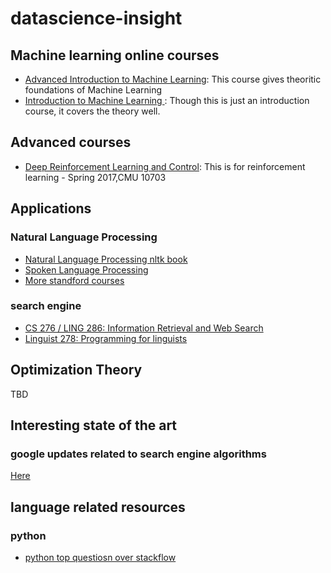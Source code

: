 # datascience-insight
## Machine learning online courses
* [Advanced Introduction to Machine Learning](https://www.cs.cmu.edu/~epxing/Class/10715/lecture.html): This course gives theoritic foundations of Machine Learning
* [Introduction to Machine Learning
](http://www.cs.cmu.edu/~mgormley/courses/10701-f16/schedule.html): Though this is just an introduction course, it covers the theory well.
## Advanced courses
* [Deep Reinforcement Learning and Control](https://katefvision.github.io/): This is for reinforcement learning -  Spring 2017,CMU 10703
## Applications
### Natural Language Processing
* [Natural Language Processing nltk book](http://www.nltk.org/book/)
* [Spoken Language Processing](https://web.stanford.edu/class/cs224s/syllabus.html)
* [More standford courses](https://nlp.stanford.edu/teaching/)
### search engine
* [CS 276 / LING 286: Information Retrieval and Web Search](http://web.stanford.edu/class/cs276/course_schedule.html)
* [Linguist 278: Programming for linguists](http://web.stanford.edu/class/linguist278/syllabus.html)
## Optimization Theory
TBD

## Interesting state of the art
### google updates related to search engine algorithms
[Here](https://moz.com/google-algorithm-change)

## language related resources
### python
* [python top questiosn over stackflow](https://taizilongxu.gitbooks.io/stackoverflow-about-python/content/1/README.html)
